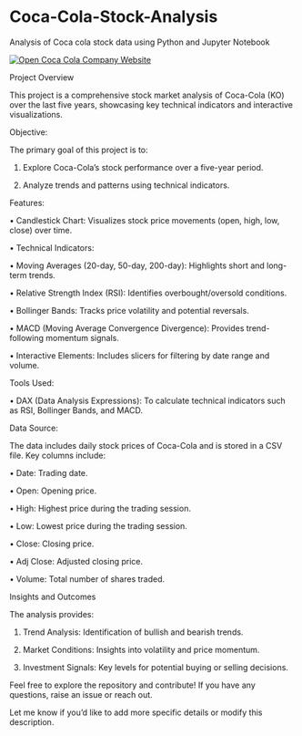 # Coca-Cola-Stock-Analysis

Analysis of Coca cola stock data using Python and Jupyter Notebook

[![Open Coca Cola Company Website](https://www.coca-colacompany.com)](https://www.coca-colacompany.com)

Project Overview

This project is a comprehensive stock market analysis of Coca-Cola (KO) over the last five years, showcasing key technical indicators and interactive visualizations.

Objective:

The primary goal of this project is to:
	
 1.	Explore Coca-Cola’s stock performance over a five-year period.
 
 2.	Analyze trends and patterns using technical indicators.

Features:

 •	Candlestick Chart: Visualizes stock price movements (open, high, low, close) over time.

 •	Technical Indicators:

 •	Moving Averages (20-day, 50-day, 200-day): Highlights short and long-term trends.

 •	Relative Strength Index (RSI): Identifies overbought/oversold conditions.

 •	Bollinger Bands: Tracks price volatility and potential reversals.

 •	MACD (Moving Average Convergence Divergence): Provides trend-following momentum signals.
	
 •	Interactive Elements: Includes slicers for filtering by date range and volume.

Tools Used:
	
 •	DAX (Data Analysis Expressions): To calculate technical indicators such as RSI, Bollinger Bands, and MACD.

Data Source:

The data includes daily stock prices of Coca-Cola and is stored in a CSV file. Key columns include:
	
 •	Date: Trading date.
	
 •	Open: Opening price.

 •	High: Highest price during the trading session.

 •	Low: Lowest price during the trading session.

 •	Close: Closing price.

 •	Adj Close: Adjusted closing price.

 •	Volume: Total number of shares traded.

Insights and Outcomes

The analysis provides:
	
 1.	Trend Analysis: Identification of bullish and bearish trends.

 2.	Market Conditions: Insights into volatility and price momentum.

 3.	Investment Signals: Key levels for potential buying or selling decisions.


Feel free to explore the repository and contribute! If you have any questions, raise an issue or reach out.

Let me know if you’d like to add more specific details or modify this description.
